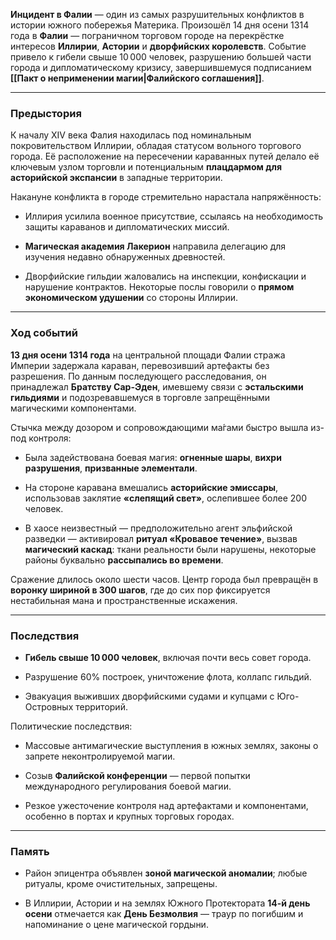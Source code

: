 **Инцидент в Фалии** — один из самых разрушительных конфликтов в истории южного побережья Материка. Произошёл 14 дня осени 1314 года в **Фалии** — пограничном торговом городе на перекрёстке интересов **Иллирии**, **Астории** и **дворфийских королевств**. Событие привело к гибели свыше 10 000 человек, разрушению большей части города и дипломатическому кризису, завершившемуся подписанием **[[Пакт о неприменении магии|Фалийского соглашения]]**.

---

### Предыстория

К началу XIV века Фалия находилась под номинальным покровительством Иллирии, обладая статусом вольного торгового города. Её расположение на пересечении караванных путей делало её ключевым узлом торговли и потенциальным **плацдармом для асторийской экспансии** в западные территории.

Накануне конфликта в городе стремительно нарастала напряжённость:

- Иллирия усилила военное присутствие, ссылаясь на необходимость защиты караванов и дипломатических миссий.
    
- **Магическая академия Лакерион** направила делегацию для изучения недавно обнаруженных древностей.
    
- Дворфийские гильдии жаловались на инспекции, конфискации и нарушение контрактов. Некоторые послы говорили о **прямом экономическом удушении** со стороны Иллирии.
    

---

### Ход событий

**13 дня осени 1314 года** на центральной площади Фалии стража Империи задержала караван, перевозивший артефакты без разрешения. По данным последующего расследования, он принадлежал **Братству Сар-Эден**, имевшему связи с **эстальскими гильдиями** и подозревавшемуся в торговле запрещёнными магическими компонентами.

Стычка между дозором и сопровождающими ма́гами быстро вышла из-под контроля:

- Была задействована боевая магия: **огненные шары**, **вихри разрушения**, **призванные элементали**.
    
- На стороне каравана вмешались **асторийские эмиссары**, использовав заклятие **«слепящий свет»**, ослепившее более 200 человек.
    
- В хаосе неизвестный — предположительно агент эльфийской разведки — активировал **ритуал «Кровавое течение»**, вызвав **магический каскад**: ткани реальности были нарушены, некоторые районы буквально **рассыпались во времени**.
    

Сражение длилось около шести часов. Центр города был превращён в **воронку шириной в 300 шагов**, где до сих пор фиксируется нестабильная мана и пространственные искажения.

---

### Последствия

- **Гибель свыше 10 000 человек**, включая почти весь совет города.
    
- Разрушение 60% построек, уничтожение флота, коллапс гильдий.
    
- Эвакуация выживших дворфийскими судами и купцами с Юго-Островных территорий.
    

Политические последствия:

- Массовые антимагические выступления в южных землях, законы о запрете неконтролируемой магии.
    
- Созыв **Фалийской конференции** — первой попытки международного регулирования боевой магии.
    
- Резкое ужесточение контроля над артефактами и компонентами, особенно в портах и крупных торговых городах.
    

---

### Память

- Район эпицентра объявлен **зоной магической аномалии**; любые ритуалы, кроме очистительных, запрещены.
    
- В Иллирии, Астории и на землях Южного Протектората **14-й день осени** отмечается как **День Безмолвия** — траур по погибшим и напоминание о цене магической гордыни.